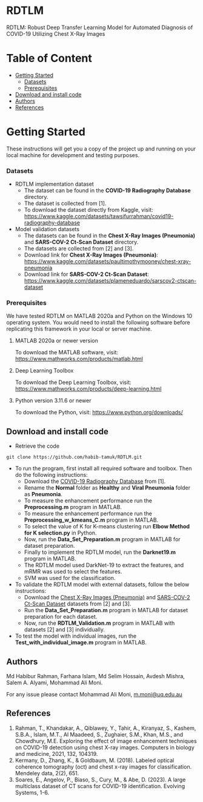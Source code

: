 # RDTLM

RDTLM: Robust Deep Transfer Learning Model for Automated Diagnosis of COVID-19 Utilizing Chest X-Ray Images

# Table of Content
*	[Getting Started](#getting-started)
    *	[Datasets](#datasets)
    *	[Prerequisites](#prerequisites)
*	[Download and install code](#download-and-install-code)
*	[Authors](#authors)
*	[References](#references)

# Getting Started

These instructions will get you a copy of the project up and running on your local machine for development and testing purposes. 

### Datasets
+ RDTLM implementation dataset
   + The dataset can be found in the **COVID-19 Radiography Database** directory.
   + The dataset is collected from [1].
   + To download the dataset directly from Kaggle, visit: https://www.kaggle.com/datasets/tawsifurrahman/covid19-radiography-database
+ Model validation datasets
   + The datasets can be found in the **Chest X-Ray Images (Pneumonia)** and **SARS-COV-2 Ct-Scan Dataset** directory.
   + The datasets are collected from [2] and [3].
   + Download link for **Chest X-Ray Images (Pneumonia)**: https://www.kaggle.com/datasets/paultimothymooney/chest-xray-pneumonia
   + Download link for **SARS-COV-2 Ct-Scan Dataset**: https://www.kaggle.com/datasets/plameneduardo/sarscov2-ctscan-dataset

### Prerequisites

We have tested RDTLM on MATLAB 2020a and Python on the Windows 10 operating system. You would need to install the following software before replicating this framework in your local or server machine. 

1. MATLAB 2020a or newer version

    To download the MATLAB software, visit: https://www.mathworks.com/products/matlab.html
   
2. Deep Learning Toolbox

   To download the Deep Learning Toolbox, visit: https://www.mathworks.com/products/deep-learning.html

3. Python version 3.11.6 or newer
   
    To download the Python, visit: https://www.python.org/downloads/ 
    

## Download and install code

- Retrieve the code

```
git clone https://github.com/habib-tamuk/RDTLM.git

```

- To run the program, first install all required software and toolbox. Then do the following instructions:
    - Download the [COVID-19 Radiography Database](#datasets) from [1].
    - Rename the **Normal** folder as **Healthy** and **Viral Pneumonia** folder as **Pneumonia**.
    - To measure the enhancement performance run the **Preprocessing.m** program in MATLAB.
    - To measure the enhancement performance run the **Preprocessing_w_kmeans_C.m** program in MATLAB.
    - To select the value of K for K-means clustering run **Elbow Method for K selection.py** in Python.
    - Now, run the **Data_Set_Preparation.m** program in MATLAB for dataset preparation.
    - Finally to implement the RDTLM model, run the **Darknet19.m** program in MATLAB.
    - The RDTLM model used DarkNet-19 to extract the features, and mRMR was used to select the features.
    - SVM was used for the classification.
- To validate the RDTLM model with external datasets, follow the below instructions:
    - Download the [Chest X-Ray Images (Pneumonia)](#datasets) and [SARS-COV-2 Ct-Scan Dataset](#datasets) datasets from [2] and [3].
    - Run the **Data_Set_Preparation.m** program in MATLAB for dataset preparation for each dataset.
    - Now, run the **RDTLM_Validation.m** program in MATLAB with datasets [2] and [3] individually.
- To test the model with individual images, run the **Test_with_individual_image.m** program in MATLAB.

## Authors

Md Habibur Rahman, Farhana Islam, Md Selim Hossain, Avdesh Mishra, Salem A. Alyami, Mohammad Ali Moni. 

For any issue please contact Mohammad Ali Moni, m.moni@uq.edu.au 

## References

1. Rahman, T., Khandakar, A., Qiblawey, Y., Tahir, A., Kiranyaz, S., Kashem, S.B.A., Islam, M.T., Al Maadeed, S., Zughaier, S.M., Khan, M.S., and Chowdhury, M.E. Exploring the effect of image enhancement techniques on COVID-19 detection using chest X-ray images. Computers in biology and medicine, 2021, 132, 104319.
2. Kermany, D., Zhang, K., & Goldbaum, M. (2018). Labeled optical coherence tomography (oct) and chest x-ray images for classification. Mendeley data, 2(2), 651.
3. Soares, E., Angelov, P., Biaso, S., Cury, M., & Abe, D. (2023). A large multiclass dataset of CT scans for COVID-19 identification. Evolving Systems, 1-6.
